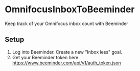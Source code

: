 OmnifocusInboxToBeeminder
=========================

Keep track of your Omnifocus inbox count with Beeminder

## Setup

1. Log into Beeminder. Create a new "Inbox less" goal.
1. Get your Beeminder token here: https://www.beeminder.com/api/v1/auth_token.json
